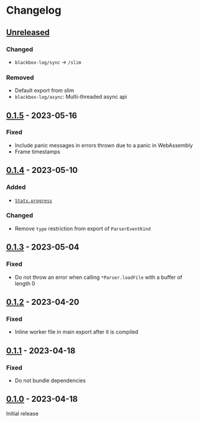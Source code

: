 # Changelog

## [Unreleased]

### Changed

-   `blackbox-log/sync` -> `/slim`

### Removed

-   Default export from slim
-   `blackbox-log/async`: Multi-threaded async api

## [0.1.5] - 2023-05-16

### Fixed

-   Include panic messages in errors thrown due to a panic in WebAssembly
-   Frame timestamps

## [0.1.4] - 2023-05-10

### Added

-   [`Stats.progress`](https://docs.rs/blackbox-log/0.3.1/blackbox_log/data/struct.Stats.html#structfield.progress)

### Changed

-   Remove `type` restriction from export of `ParserEventKind`

## [0.1.3] - 2023-05-04

### Fixed

-   Do not throw an error when calling `*Parser.loadFile` with a buffer of length 0

## [0.1.2] - 2023-04-20

### Fixed

-   Inline worker file in main export after it is compiled

## [0.1.1] - 2023-04-18

### Fixed

-   Do not bundle dependencies

## [0.1.0] - 2023-04-18

Initial release

[unreleased]: https://github.com/blackbox-log/blackbox-log-ts/compare/v0.1.5...HEAD
[0.1.5]: https://github.com/blackbox-log/blackbox-log-ts/compare/v0.1.4...v0.1.5
[0.1.4]: https://github.com/blackbox-log/blackbox-log-ts/compare/v0.1.3...v0.1.4
[0.1.3]: https://github.com/blackbox-log/blackbox-log-ts/compare/v0.1.2...v0.1.3
[0.1.2]: https://github.com/blackbox-log/blackbox-log-ts/compare/v0.1.1...v0.1.2
[0.1.1]: https://github.com/blackbox-log/blackbox-log-ts/compare/v0.1.0...v0.1.1
[0.1.0]: https://github.com/blackbox-log/blackbox-log-ts/releases/tag/v0.1.0
